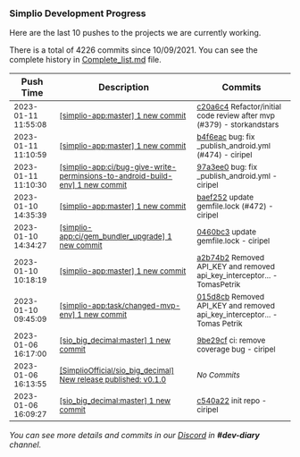 
### Simplio Development Progress

Here are the last 10 pushes to the projects we are currently working.

There is a total of 4226 commits since 10/09/2021. You can see the complete history in
 [Complete_list.md](Complete_list.md) file.

| Push Time | Description | Commits |
| --- | --- | --- |
| <sub>2023-01-11 11:55:08</sub> | <sub>[[simplio-app:master] 1 new commit](https://github.com/SimplioOfficial/simplio-app/commit/c20a6c44481570bd169d45529c2cd47c29c6ed22)</sub> | <sub>[c20a6c4](https://github.com/SimplioOfficial/simplio-app/commit/c20a6c44481570bd169d45529c2cd47c29c6ed22) Refactor/initial code review after mvp (#379) - storkandstars</sub> |
| <sub>2023-01-11 11:10:59</sub> | <sub>[[simplio-app:master] 1 new commit](https://github.com/SimplioOfficial/simplio-app/commit/b4f6eacc62fb27d2bf58884720328fc527bb45a8)</sub> | <sub>[b4f6eac](https://github.com/SimplioOfficial/simplio-app/commit/b4f6eacc62fb27d2bf58884720328fc527bb45a8) bug: fix _publish_android.yml (#474) - ciripel</sub> |
| <sub>2023-01-11 11:10:30</sub> | <sub>[[simplio-app:ci/bug\-give\-write\-perminsions\-to\-android\-build\-env] 1 new commit](https://github.com/SimplioOfficial/simplio-app/commit/97a3ee04dae45bca2bb9fc2a8aaf6823fbaaf2eb)</sub> | <sub>[97a3ee0](https://github.com/SimplioOfficial/simplio-app/commit/97a3ee04dae45bca2bb9fc2a8aaf6823fbaaf2eb) bug: fix _publish_android.yml - ciripel</sub> |
| <sub>2023-01-10 14:35:39</sub> | <sub>[[simplio-app:master] 1 new commit](https://github.com/SimplioOfficial/simplio-app/commit/baef25253184ff9cc004ad2cf3a4d7c91f8bc787)</sub> | <sub>[baef252](https://github.com/SimplioOfficial/simplio-app/commit/baef25253184ff9cc004ad2cf3a4d7c91f8bc787) update gemfile.lock (#472) - ciripel</sub> |
| <sub>2023-01-10 14:34:27</sub> | <sub>[[simplio-app:ci/gem\_bundler\_upgrade] 1 new commit](https://github.com/SimplioOfficial/simplio-app/commit/0460bc3ec5e4121d65c40dfaeeaa7d6a4712098c)</sub> | <sub>[0460bc3](https://github.com/SimplioOfficial/simplio-app/commit/0460bc3ec5e4121d65c40dfaeeaa7d6a4712098c) update gemfile.lock - ciripel</sub> |
| <sub>2023-01-10 10:18:19</sub> | <sub>[[simplio-app:master] 1 new commit](https://github.com/SimplioOfficial/simplio-app/commit/a2b74b2d25a3896ccc196a14268c43c58e4fdb08)</sub> | <sub>[a2b74b2](https://github.com/SimplioOfficial/simplio-app/commit/a2b74b2d25a3896ccc196a14268c43c58e4fdb08) Removed API_KEY and removed api_key_interceptor... - TomasPetrik</sub> |
| <sub>2023-01-10 09:45:09</sub> | <sub>[[simplio-app:task/changed\-mvp\-env] 1 new commit](https://github.com/SimplioOfficial/simplio-app/commit/015d8cbfd09043749eb70deea569ec9254ab99a8)</sub> | <sub>[015d8cb](https://github.com/SimplioOfficial/simplio-app/commit/015d8cbfd09043749eb70deea569ec9254ab99a8) Removed API_KEY and removed api_key_interceptor... - Tomas Petrik</sub> |
| <sub>2023-01-06 16:17:00</sub> | <sub>[[sio_big_decimal:master] 1 new commit](https://github.com/SimplioOfficial/sio_big_decimal/commit/9be29cf0ca00b4cf29cc008ef7cb4cdd7b999844)</sub> | <sub>[9be29cf](https://github.com/SimplioOfficial/sio_big_decimal/commit/9be29cf0ca00b4cf29cc008ef7cb4cdd7b999844) ci: remove coverage bug - ciripel</sub> |
| <sub>2023-01-06 16:13:55</sub> | <sub>[[SimplioOfficial/sio_big_decimal] New release published: v0\.1\.0](https://github.com/SimplioOfficial/sio_big_decimal/releases/tag/v0.1.0)</sub> | <sub>_No Commits_</sub> |
| <sub>2023-01-06 16:09:27</sub> | <sub>[[sio_big_decimal:master] 1 new commit](https://github.com/SimplioOfficial/sio_big_decimal/commit/c540a22dac4c4ef26a32bde49b0dece1405c6a6a)</sub> | <sub>[c540a22](https://github.com/SimplioOfficial/sio_big_decimal/commit/c540a22dac4c4ef26a32bde49b0dece1405c6a6a) init repo - ciripel</sub> |

_You can see more details and commits in our [Discord](https://discord.gg/aKhjuwZmdP) in **#dev-diary** channel._
